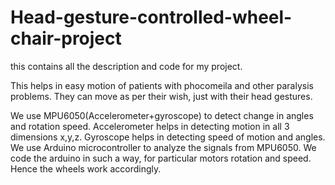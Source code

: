 # Head-gesture-controlled-wheel-chair-project
this contains all the description and code for my project.

This helps in easy motion of patients with phocomeila and other paralysis problems.
They can move as per their wish, just with their head gestures.

We use MPU6050(Accelerometer+gyroscope) to detect change in angles and rotation speed.
Accelerometer helps in detecting motion in all 3 dimensions x,y,z.
Gyroscope helps in detecting speed of motion and angles.
We use Arduino microcontroller to analyze the signals from MPU6050.
We code the arduino in such a way, for particular motors rotation and speed.
Hence the wheels  work accordingly.
